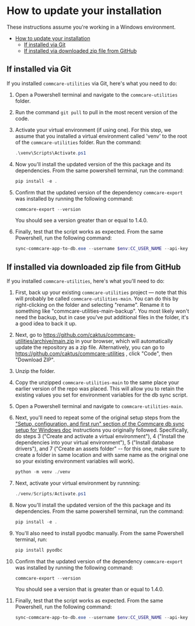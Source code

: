 # How to update your installation

These instructions assume you're working in a Windows environment.

- [How to update your installation](#how-to-update-your-installation)
  - [If installed via Git](#if-installed-via-git)
  - [If installed via downloaded zip file from GitHub](#if-installed-via-downloaded-zip-file-from-github)

## If installed via Git

If you installed `commcare-utilities` via Git, here's what you need to do:

1. Open a Powershell terminal and navigate to the `commcare-utilities` folder.
1. Run the command `git pull` to pull in the most recent version of the code.
1. Activate your virtual environment (if using one). For this step, we assume that you installed a virtual environment called 'venv' to the root of the `commcare-utilities` folder. Run the command:

    ```powershell
    .\venv\Scripts\Activate.ps1
    ```

1. Now you'll install the updated version of the this package and its dependencies. From the same powershell terminal, run the command:

    ```powershell
    pip install -e .
    ```

1. Confirm that the updated version of the dependency `commcare-export` was installed by running the following command:

    ```powershell
    commcare-export --version
    ```

    You should see a version greater than or equal to 1.4.0.

1. Finally, test that the script works as expected. From the same Powershell, run the following command:

    ```powershell
    sync-commcare-app-to-db.exe --username $env:CC_USER_NAME --api-key $env:CC_API_KEY --project $env:CC_PROJECT_NAME --app-id $env:CC_APP_ID --db-url $env:CC_DB_URL --app-structure-json-save-folder-path $env:CC_APP_STRUCTURE_FOLDER_PATH
    ```

## If installed via downloaded zip file from GitHub

If you installed `commcare-utilities`, here's what you'll need to do:

1. First, back up your existing `commcare-utilities` project — note that this will probably be called `commcare-utilities-main`. You can do this by right-clicking on the folder and selecting "rename". Rename it to something like "commcare-utilities-main-backup". You most likely won't need the backup, but in case you've put additional files in the folder, it's a good idea to back it up.
1. Next, go to https://github.com/caktus/commcare-utilities/archive/main.zip in your browser, which will automatically update the repository as a zip file. Alternatively, you can go to https://github.com/caktus/commcare-utilities , click "Code", then "Download ZIP".
1. Unzip the folder.
1. Copy the unzipped `commcare-utilities-main` to the same place your earlier version of the repo was placed. This will allow you to retain the existing values you set for environment variables for the db sync script.
1. Open a Powershell terminal and navigate to `commcare-utilities-main`.
1. Next, you'll need to repeat some of the original setup steps from the ["Setup, configuration, and first run" section of the Commcare db sync setup for Windows doc](https://github.com/caktus/commcare-utilities/blob/main/docs/db-sync-for-windows-users.md#setup-configuration-and-first-run) instructions you originally followed. Specifically, do steps 3 ("Create and activate a virtual environment"), 4 ("Install the dependencies into your virtual environment"), 5 ("Install database drivers"), and 7 ("Create an assets folder" -- for this one, make sure to create a folder in same location and with same name as the original one so your existing environment variables will work).

    ```powershell
    python -m venv ./venv
    ```

1. Next, activate your virtual environment by runnning:

    ```powershell
    ./venv/Scripts/Activate.ps1
    ```

1. Now you'll install the updated version of the this package and its dependencies. From the same powershell terminal, run the command:

    ```powershell
    pip install -e .
    ```

1. You'll also need to install pyodbc manually. From the same Powershell terminal, run:

    ```powershell
    pip install pyodbc
    ```

1. Confirm that the updated version of the dependency `commcare-export` was installed by running the following command:

    ```powershell
    commcare-export --version
    ```

    You should see a version that is greater than or equal to 1.4.0.

1. Finally, test that the script works as expected. From the same Powershell, run the following command:

    ```powershell
    sync-commcare-app-to-db.exe --username $env:CC_USER_NAME --api-key $env:CC_API_KEY --project $env:CC_PROJECT_NAME --app-id $env:CC_APP_ID --db-url $env:CC_DB_URL --app-structure-json-save-folder-path $env:CC_APP_STRUCTURE_FOLDER_PATH
    ```
